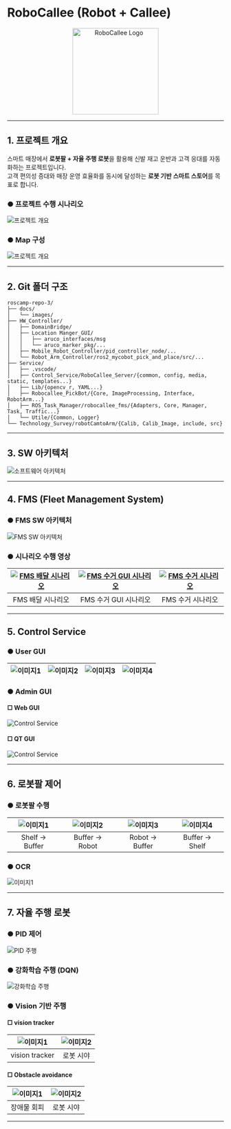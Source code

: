 # RoboCallee (Robot + Callee)
<p align="center">
  <img src="./docs/images/image72.png" alt="RoboCallee Logo" width="200"/>
</p>

---

## 1. 프로젝트 개요

스마트 매장에서 **로봇팔 + 자율 주행 로봇**을 활용해 신발 재고 운반과 고객 응대를 자동화하는 프로젝트입니다.  
고객 편의성 증대와 매장 운영 효율화를 동시에 달성하는 **로봇 기반 스마트 스토어**를 목표로 합니다.

### ● 프로젝트 수행 시나리오
![프로젝트 개요](./docs/images/image39.png)

### ● Map 구성
![프로젝트 개요](./docs/images/image46.png)

---

## 2. Git 폴더 구조

```
roscamp-repo-3/
├── docs/
│   └── images/
├── HW_Controller/
│   ├── DomainBridge/
│   ├── Location Manger_GUI/
│   │   ├── aruco_interfaces/msg
│   │   └── aruco_marker_pkg/...
│   ├── Mobile_Robot_Controller/pid_controller_node/...
│   └── Robot_Arm_Controller/ros2_mycobot_pick_and_place/src/...
├── Service/
│   ├── .vscode/
│   ├── Control_Service/RoboCallee_Server/{common, config, media, static, templates...}
│   ├── Lib/{opencv_r, YAML...}
│   ├── Robocallee_PickBot/{Core, ImageProcessing, Interface, RobotArm...}
│   ├── ROS_Task_Manager/robocallee_fms/{Adapters, Core, Manager, Task, Traffic...}
│   └── Utile/{Common, Logger}
└── Technology_Survey/robotCamtoArm/{Calib, Calib_Image, include, src}
```

---

## 3. SW 아키텍처

![소프트웨어 아키텍처](./docs/images/image38.png)

---

## 4. FMS (Fleet Management System)

### ● FMS SW 아키텍처
![FMS SW 아키텍처](./docs/images/image36.png)

### ● 시나리오 수행 영상
| [![FMS 배달 시나리오](https://img.youtube.com/vi/GBW1qsYFHe4/0.jpg)](https://www.youtube.com/watch?v=GBW1qsYFHe4) | [![FMS 수거 GUI 시나리오](https://img.youtube.com/vi/zXWMFyJrSFo/0.jpg)](https://www.youtube.com/watch?v=zXWMFyJrSFo) | [![FMS 수거 시나리오](https://img.youtube.com/vi/mT-UyDo27II/0.jpg)](https://www.youtube.com/watch?v=mT-UyDo27II) |
|:----------------------------------------------------------------------------------------------------------------:|:----------------------------------------------------------------------------------------------------------------:|:----------------------------------------------------------------------------------------------------------------:|
| FMS 배달 시나리오 | FMS 수거 GUI 시나리오 | FMS 수거 시나리오 |

---

## 5. Control Service

### ● User GUI
| ![이미지1](./docs/images/image26.png) | ![이미지2](./docs/images/image27.png) | ![이미지3](./docs/images/image29.png) | ![이미지4](./docs/images/image30.png) |
|---------------------------------------------|---------------------------------------------|---------------------------------------------|---------------------------------------------|

### ● Admin GUI

#### □ Web GUI
![Control Service](./docs/images/image89.png)

#### □ QT GUI
![Control Service](./docs/images/image37.gif)

---

## 6. 로봇팔 제어

### ● 로봇팔 수행
| ![이미지1](./docs/images/image108.gif) | ![이미지2](./docs/images/image71.gif) | ![이미지3](./docs/images/image90.gif) | ![이미지4](./docs/images/image96.gif) |
|:--------------------------------------------:|:--------------------------------------------:|:--------------------------------------------:|:--------------------------------------------:|
| Shelf → Buffer                               | Buffer → Robot                               | Robot → Buffer                               | Buffer → Shelf                               |

### ● OCR
![이미지1](./docs/images/image91.gif)
 
---

## 7. 자율 주행 로봇

### ● PID 제어
![PID 주행](./docs/images/mobile_pid.gif)

### ● 강화학습 주행 (DQN)
![강화학습 주행](./docs/images/mobile_dqn.gif)

### ● Vision 기반 주행

#### □ vision tracker
| ![이미지1](./docs/images/image81.gif) | ![이미지2](./docs/images/image67.gif) |
|:--------------------------------------------:|:--------------------------------------------:|
| vision tracker                               | 로봇 시야                                    |

#### □ Obstacle avoidance
| ![이미지1](./docs/images/image87.gif) | ![이미지2](./docs/images/image93.gif) |
|:--------------------------------------------:|:--------------------------------------------:|
| 장애물 회피                               | 로봇 시야                                    |

---

